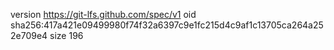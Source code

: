 version https://git-lfs.github.com/spec/v1
oid sha256:417a421e09499980f74f32a6397c9e1fc215d4c9af1c13705ca264a252e709e4
size 196
